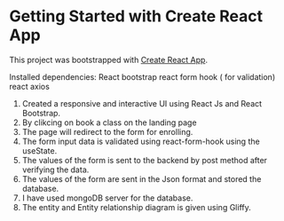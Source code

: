 # Getting Started with Create React App

This project was bootstrapped with [Create React App](https://github.com/facebook/create-react-app).

Installed dependencies:
React bootstrap
react form hook ( for validation)
react axios

1. Created a responsive and interactive UI using React Js and React Bootstrap.
2. By clikcing on book a class on the landing page 
3. The page will redirect to the form for enrolling.
4. The form input data is validated using react-form-hook using the useState.
5. The values of the form is sent to the backend by post method after verifying the data.
6. The values of the form are sent in the Json format and stored the database.
7. I have used mongoDB server for the database.
8. The entity and Entity relationship diagram is given using Gliffy.
